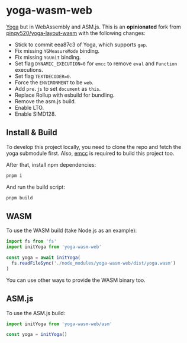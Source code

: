 # yoga-wasm-web

[Yoga](https://github.com/facebook/yoga) but in WebAssembly and ASM.js. This is an **opinionated** fork from [pinqy520/yoga-layout-wasm](https://github.com/pinqy520/yoga-layout-wasm) with the following changes:

- Stick to commit eea87c3 of Yoga, which supports `gap`.
- Fix missing `YGMeasureMode` binding.
- Fix missing `YGUnit` binding.
- Set flag `DYNAMIC_EXECUTION=0` for `emcc` to remove `eval` and `Function` executions.
- Set flag `TEXTDECODER=0`.
- Force the `ENVIRONMENT` to be `web`.
- Add `pre.js` to set `document` as `this`.
- Replace Rollup with esbuild for bundling.
- Remove the asm.js build.
- Enable LTO.
- Enable SIMD128.

## Install & Build

To develop this project locally, you need to clone the repo and fetch the yoga submodule first. Also, [emcc](https://emscripten.org/docs/getting_started/downloads.html) is required to build this project too.

After that, install npm dependencies:

```sh
pnpm i
```

And run the build script:

```sh
pnpm build
```

## WASM

To use the WASM build (take Node.js as an example):

```js
import fs from 'fs'
import initYoga from 'yoga-wasm-web'

const yoga = await initYoga(
  fs.readFileSync('./node_modules/yoga-wasm-web/dist/yoga.wasm')
)
```

You can use other ways to provide the WASM binary too.

## ASM.js

To use the ASM.js build:

```js
import initYoga from 'yoga-wasm-web/asm'

const yoga = initYoga()
```
